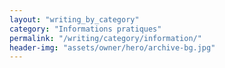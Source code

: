 ```yaml
---
layout: "writing_by_category"
category: "Informations pratiques"
permalink: "/writing/category/information/"
header-img: "assets/owner/hero/archive-bg.jpg"
---
```

